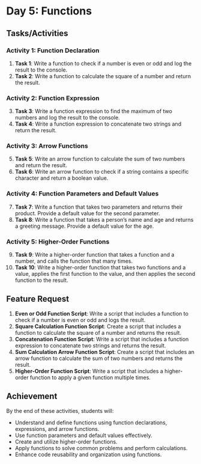 # Day 5: Functions

## Tasks/Activities

### Activity 1: Function Declaration

1. **Task 1**: Write a function to check if a number is even or odd and log the result to the console.
2. **Task 2**: Write a function to calculate the square of a number and return the result.

### Activity 2: Function Expression

3. **Task 3**: Write a function expression to find the maximum of two numbers and log the result to the console.
4. **Task 4**: Write a function expression to concatenate two strings and return the result.

### Activity 3: Arrow Functions

5. **Task 5**: Write an arrow function to calculate the sum of two numbers and return the result.
6. **Task 6**: Write an arrow function to check if a string contains a specific character and return a boolean value.

### Activity 4: Function Parameters and Default Values

7. **Task 7**: Write a function that takes two parameters and returns their product. Provide a default value for the second parameter.
8. **Task 8**: Write a function that takes a person’s name and age and returns a greeting message. Provide a default value for the age.

### Activity 5: Higher-Order Functions

9. **Task 9**: Write a higher-order function that takes a function and a number, and calls the function that many times.
10. **Task 10**: Write a higher-order function that takes two functions and a value, applies the first function to the value, and then applies the second function to the result.

## Feature Request

1. **Even or Odd Function Script**: Write a script that includes a function to check if a number is even or odd and logs the result.
2. **Square Calculation Function Script**: Create a script that includes a function to calculate the square of a number and returns the result.
3. **Concatenation Function Script**: Write a script that includes a function expression to concatenate two strings and returns the result.
4. **Sum Calculation Arrow Function Script**: Create a script that includes an arrow function to calculate the sum of two numbers and returns the result.
5. **Higher-Order Function Script**: Write a script that includes a higher-order function to apply a given function multiple times.

## Achievement

By the end of these activities, students will:

- Understand and define functions using function declarations, expressions, and arrow functions.
- Use function parameters and default values effectively.
- Create and utilize higher-order functions.
- Apply functions to solve common problems and perform calculations.
- Enhance code reusability and organization using functions.
